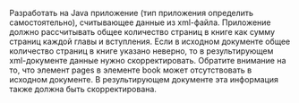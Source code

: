 Разработать на Java приложение (тип приложения определить самостоятельно), считывающее данные из xml-файла. Приложение должно рассчитывать общее количество страниц в книге как сумму страниц каждой главы и вступления. Если в исходном документе общее количество страниц в книге указано неверно, то в результирующем xml-документе данные нужно скорректировать. Обратите внимание на то, что элемент pages в элементе book может отсутствовать в исходном документе. В результирующем документе эта информация также должна быть скорректирована.
